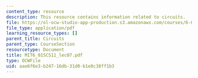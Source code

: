 ```yaml
---
content_type: resource
description: This resource contains information related to circuits.
file: https://ol-ocw-studio-app-production.s3.amazonaws.com/courses/6-01sc-introduction-to-electrical-engineering-and-computer-science-i-spring-2011/aae6f6e3b24716db31d0b1e8c38ff1b3_MIT6_01SCS11_lec07.pdf
file_type: application/pdf
learning_resource_types: []
parent_title: Circuits
parent_type: CourseSection
resourcetype: Document
title: MIT6_01SCS11_lec07.pdf
type: OCWFile
uid: aae6f6e3-b247-16db-31d0-b1e8c38ff1b3
---
```

